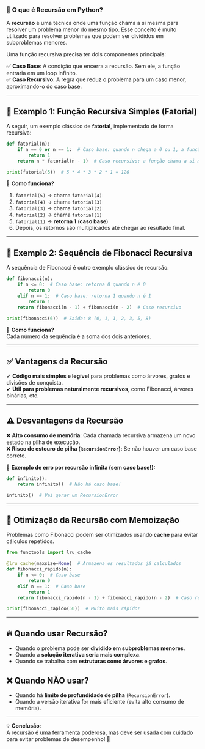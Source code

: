 ### 🔄 **O que é Recursão em Python?**  

A **recursão** é uma técnica onde uma função chama a si mesma para resolver um problema menor do mesmo tipo. Esse conceito é muito utilizado para resolver problemas que podem ser divididos em subproblemas menores.

Uma função recursiva precisa ter dois componentes principais:  

✅ **Caso Base**: A condição que encerra a recursão. Sem ele, a função entraria em um loop infinito.  
✅ **Caso Recursivo**: A regra que reduz o problema para um caso menor, aproximando-o do caso base.

---
## 📌 **Exemplo 1: Função Recursiva Simples (Fatorial)**  
A seguir, um exemplo clássico de **fatorial**, implementado de forma recursiva:

```python
def fatorial(n):
    if n == 0 or n == 1:  # Caso base: quando n chega a 0 ou 1, a função para.
        return 1
    return n * fatorial(n - 1)  # Caso recursivo: a função chama a si mesma.

print(fatorial(5))  # 5 * 4 * 3 * 2 * 1 = 120
```

🔹 **Como funciona?**  
1. `fatorial(5)` → chama `fatorial(4)`  
2. `fatorial(4)` → chama `fatorial(3)`  
3. `fatorial(3)` → chama `fatorial(2)`  
4. `fatorial(2)` → chama `fatorial(1)`  
5. `fatorial(1)` → **retorna 1** (**caso base**)  
6. Depois, os retornos são multiplicados até chegar ao resultado final.  

---
## 📌 **Exemplo 2: Sequência de Fibonacci Recursiva**  
A sequência de Fibonacci é outro exemplo clássico de recursão:

```python
def fibonacci(n):
    if n <= 0:  # Caso base: retorna 0 quando n é 0
        return 0
    elif n == 1:  # Caso base: retorna 1 quando n é 1
        return 1
    return fibonacci(n - 1) + fibonacci(n - 2)  # Caso recursivo

print(fibonacci(6))  # Saída: 8 (0, 1, 1, 2, 3, 5, 8)
```

🔹 **Como funciona?**  
Cada número da sequência é a soma dos dois anteriores.  

---
## ✅ **Vantagens da Recursão**
✔ **Código mais simples e legível** para problemas como árvores, grafos e divisões de conquista.  
✔ **Útil para problemas naturalmente recursivos**, como Fibonacci, árvores binárias, etc.  

---
## ⚠ **Desvantagens da Recursão**
❌ **Alto consumo de memória**: Cada chamada recursiva armazena um novo estado na pilha de execução.  
❌ **Risco de estouro de pilha (`RecursionError`)**: Se não houver um caso base correto.  

🔹 **Exemplo de erro por recursão infinita (sem caso base!):**
```python
def infinito():
    return infinito()  # Não há caso base!

infinito()  # Vai gerar um RecursionError
```

---
## 🚀 **Otimização da Recursão com Memoização**  
Problemas como Fibonacci podem ser otimizados usando **cache** para evitar cálculos repetidos.

```python
from functools import lru_cache

@lru_cache(maxsize=None)  # Armazena os resultados já calculados
def fibonacci_rapido(n):
    if n <= 0:  # Caso base
        return 0
    elif n == 1:  # Caso base
        return 1
    return fibonacci_rapido(n - 1) + fibonacci_rapido(n - 2)  # Caso recursivo

print(fibonacci_rapido(50))  # Muito mais rápido!
```

---
## 🔥 **Quando usar Recursão?**  
- Quando o problema pode ser **dividido em subproblemas menores**.  
- Quando a **solução iterativa seria mais complexa**.  
- Quando se trabalha com **estruturas como árvores e grafos**.  

## ❌ **Quando NÃO usar?**  
- Quando há **limite de profundidade de pilha** (`RecursionError`).  
- Quando a versão iterativa for mais eficiente (evita alto consumo de memória).  

---
💡 **Conclusão**:  
A recursão é uma ferramenta poderosa, mas deve ser usada com cuidado para evitar problemas de desempenho! 🚀